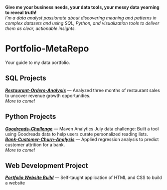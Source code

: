 **Give me your business needs, your data tools, your messy data yearning to reveal truth!**
<br>
*I’m a data analyst passionate about discovering meaning and patterns in complex datasets and using SQL, Python, and visualization tools to deliver them as clear, actionable insights.*
# Portfolio-MetaRepo
Your guide to my data portfolio.
## SQL Projects
***[Restaurant-Orders-Analysis](https://github.com/kolibriBlitz/Restaurant-Orders-Analysis)***
&mdash; Analyzed three months of restaurant sales to uncover revenue growth opportunities.
<br> 
*More to come!*
## Python Projects
***[Goodreads-Challenge](https://github.com/kolibriBlitz/goodreads-dataset)***
&mdash; Maven Analytics July data challenge: Built a tool using Goodreads data to help users curate personalized reading lists.
<br> 
***[Bank-Customer-Churn-Analysis](https://github.com/kolibriBlitz/Bank-Customer-Churn-Analysis)***
&mdash; Applied regression analysis to predict customer attrition for a bank.
<br> 
*More to come!*
## Web Development Project
***[Portfolio Website Build](https://github.com/kolibriBlitz/Portfolio-Website)***
&mdash; Self-taught application of HTML and CSS to build a website
